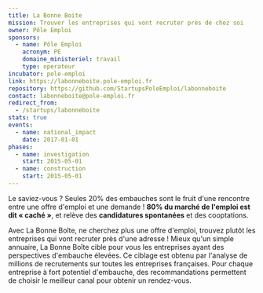 ```yaml
---
title: La Bonne Boite
mission: Trouver les entreprises qui vont recruter près de chez soi
owner: Pôle Emploi
sponsors:
  - name: Pôle Emploi
    acronym: PE
    domaine_ministeriel: travail
    type: operateur
incubator: pole-emploi
link: https://labonneboite.pole-emploi.fr
repository: https://github.com/StartupsPoleEmploi/labonneboite
contact: labonneboite@pole-emploi.fr
redirect_from:
  - /startups/labonneboite
stats: true
events:
  - name: national_impact
    date: 2017-01-01
phases:
  - name: investigation
    start: 2015-05-01
  - name: construction
    start: 2015-05-01
---
```

Le saviez-vous ? Seules 20% des embauches sont le fruit d'une rencontre entre une offre d'emploi et une demande ! **80% du marché de l'emploi est dit « caché »**, et relève des **candidatures spontanées** et des cooptations.

Avec La Bonne Boîte, ne cherchez plus une offre d'emploi, trouvez plutôt les entreprises qui vont recruter près d'une adresse ! Mieux qu'un simple annuaire, La Bonne Boîte cible pour vous les entreprises ayant des perspectives d'embauche élevées. Ce ciblage est obtenu par l'analyse de millions de recrutements sur toutes les entreprises françaises. Pour chaque entreprise à fort potentiel d'embauche, des recommandations permettent de choisir le meilleur canal pour obtenir un rendez-vous.